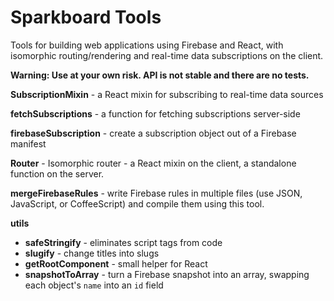 # Sparkboard Tools

Tools for building web applications using Firebase and React, with isomorphic routing/rendering and real-time data subscriptions on the client.

**Warning: Use at your own risk. API is not stable and there are no tests.**

**SubscriptionMixin** - a React mixin for subscribing to real-time data sources

**fetchSubscriptions** - a function for fetching subscriptions server-side

**firebaseSubscription** - create a subscription object out of a Firebase manifest

**Router** - Isomorphic router - a React mixin on the client, a standalone function on the server.

**mergeFirebaseRules** - write Firebase rules in multiple files (use JSON, JavaScript, or CoffeeScript) and compile them using this tool.


**utils**

- **safeStringify** - eliminates script tags from code
- **slugify** - change titles into slugs
- **getRootComponent** - small helper for React
- **snapshotToArray** - turn a Firebase snapshot into an array, swapping each object's `name` into an `id` field